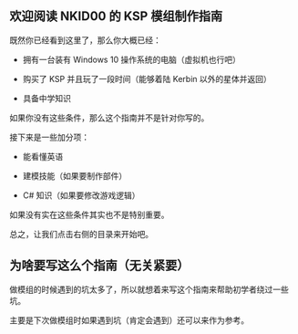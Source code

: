 ## 欢迎阅读 NKID00 的 KSP 模组制作指南

既然你已经看到这里了，那么你大概已经：

- 拥有一台装有 Windows 10 操作系统的电脑（虚拟机也行吧）

- 购买了 KSP 并且玩了一段时间（能够着陆 Kerbin 以外的星体并返回）

- 具备中学知识

如果你没有这些条件，那么这个指南并不是针对你写的。

接下来是一些加分项：

- 能看懂英语

- 建模技能（如果要制作部件）

- C# 知识（如果要修改游戏逻辑）

如果没有实在这些条件其实也不是特别重要。

总之，让我们点击右侧的目录来开始吧。

## 为啥要写这么个指南（无关紧要）

做模组的时候遇到的坑太多了，所以就想着来写这个指南来帮助初学者绕过一些坑。

主要是下次做模组时如果遇到坑（肯定会遇到）还可以来作为参考。
